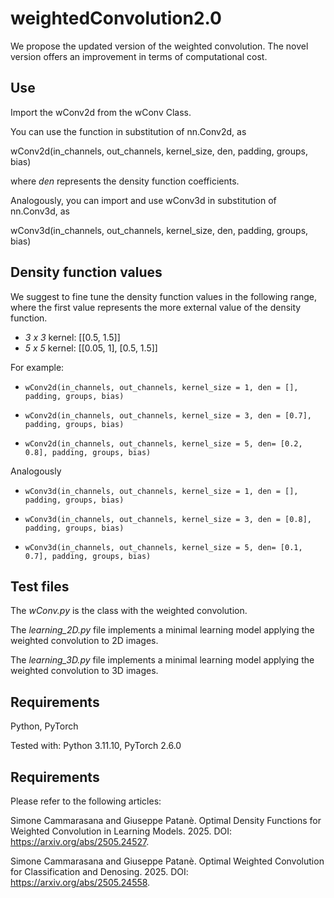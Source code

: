 # weightedConvolution2.0
We propose the updated version of the weighted convolution.
The novel version offers an improvement in terms of computational cost.

## Use
Import the wConv2d from the wConv Class. 

You can use the function in substitution of nn.Conv2d, as

wConv2d(in_channels, out_channels, kernel_size, den, padding, groups, bias)

where _den_ represents the density function coefficients.

Analogously, you can import and use wConv3d in substitution of nn.Conv3d, as

wConv3d(in_channels, out_channels, kernel_size, den, padding, groups, bias)


## Density function values
We suggest to fine tune the density function values in the following range, where the first value represents the more external value of the density function.

- *3 x 3* kernel: [[0.5, 1.5]]
- *5 x 5* kernel: [[0.05, 1], [0.5, 1.5]]

For example:
- ```wConv2d(in_channels, out_channels, kernel_size = 1, den = [], padding, groups, bias) ```

- ```wConv2d(in_channels, out_channels, kernel_size = 3, den = [0.7], padding, groups, bias) ```

- ```wConv2d(in_channels, out_channels, kernel_size = 5, den= [0.2, 0.8], padding, groups, bias) ```

Analogously
- ```wConv3d(in_channels, out_channels, kernel_size = 1, den = [], padding, groups, bias) ```

- ```wConv3d(in_channels, out_channels, kernel_size = 3, den = [0.8], padding, groups, bias) ```

- ```wConv3d(in_channels, out_channels, kernel_size = 5, den= [0.1, 0.7], padding, groups, bias) ```

## Test files
The *wConv.py* is the class with the weighted convolution.

The *learning_2D.py* file implements a minimal learning model applying the weighted convolution to 2D images.

The *learning_3D.py* file implements a minimal learning model applying the weighted convolution to 3D images.

## Requirements
Python, PyTorch

Tested with: Python 3.11.10, PyTorch 2.6.0

## Requirements
Please refer to the following articles:

Simone Cammarasana and Giuseppe Patanè. Optimal Density Functions for Weighted Convolution in Learning Models. 2025. DOI: https://arxiv.org/abs/2505.24527.

Simone Cammarasana and Giuseppe Patanè. Optimal Weighted Convolution for Classification and Denosing. 2025. DOI: https://arxiv.org/abs/2505.24558.
